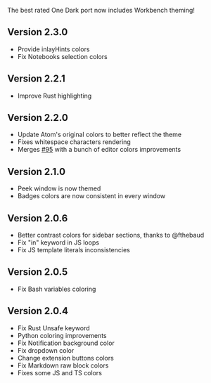 The best rated One Dark port now includes Workbench theming!

## Version 2.3.0
* Provide inlayHints colors
* Fix Notebooks selection colors

## Version 2.2.1
* Improve Rust highlighting

## Version 2.2.0
* Update Atom's original colors to better reflect the theme
* Fixes whitespace characters rendering
* Merges [#95](https://github.com/akamud/vscode-theme-onedark/issues/95) with a bunch of editor colors improvements

## Version 2.1.0

* Peek window is now themed
* Badges colors are now consistent in every window

## Version 2.0.6

* Better contrast colors for sidebar sections, thanks to @fthebaud
* Fix "in" keyword in JS loops
* Fix JS template literals inconsistencies

## Version 2.0.5

* Fix Bash variables coloring

## Version 2.0.4

* Fix Rust Unsafe keyword
* Python coloring improvements
* Fix Notification background color
* Fix dropdown color
* Change extension buttons colors
* Fix Markdown raw block colors
* Fixes some JS and TS colors
